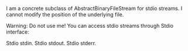 I am a concrete subclass of AbstractBinaryFileStream for stdio streams. I cannot modify the position of the underlying file.

Warning: Do not use me! You can access stdio streams through Stdio interface:

Stdio stdin.
Stdio stdout.
Stdio stderr.